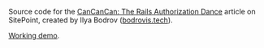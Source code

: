 Source code for the [CanCanCan: The Rails Authorization Dance](http://www.sitepoint.com/cancancan-rails-authorization-dance/) article on
SitePoint,
created by Ilya Bodrov ([bodrovis.tech](http://bodrovis.tech)).

[Working demo](https://sitepoint-cancan.herokuapp.com/).



